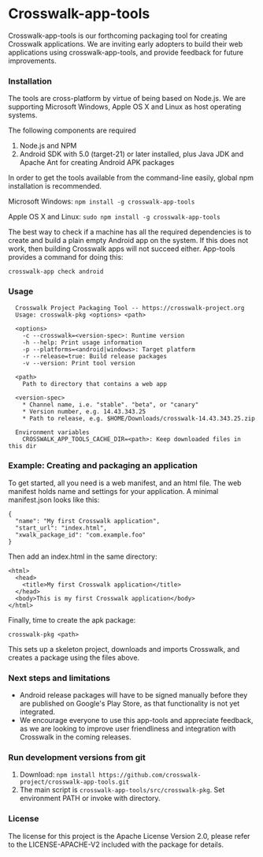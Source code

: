 Crosswalk-app-tools
===================

Crosswalk-app-tools is our forthcoming packaging tool for creating Crosswalk applications. We are inviting early adopters to build their web applications using crosswalk-app-tools, and provide feedback for future improvements.


### Installation

The tools are cross-platform by virtue of being based on Node.js. We are supporting Microsoft Windows, Apple OS X and Linux as host operating systems.

The following components are required
  1. Node.js and NPM
  2. Android SDK with 5.0 (target-21) or later installed, plus Java JDK and Apache Ant for creating Android APK packages

In order to get the tools available from the command-line easily, global npm installation is recommended.

Microsoft Windows: `npm install -g crosswalk-app-tools`

Apple OS X and Linux: `sudo npm install -g crosswalk-app-tools`

The best way to check if a machine has all the required dependencies is to create and build a plain empty Android app 
on the system. If this does not work, then building Crosswalk apps will not succeed either. App-tools provides a command for doing this:

```
crosswalk-app check android
```

### Usage

```
  Crosswalk Project Packaging Tool -- https://crosswalk-project.org
  Usage: crosswalk-pkg <options> <path>

  <options>
    -c --crosswalk=<version-spec>: Runtime version
    -h --help: Print usage information
    -p --platforms=<android|windows>: Target platform
    -r --release=true: Build release packages
    -v --version: Print tool version

  <path>
    Path to directory that contains a web app

  <version-spec>
    * Channel name, i.e. "stable". "beta", or "canary"
    * Version number, e.g. 14.43.343.25
    * Path to release, e.g. $HOME/Downloads/crosswalk-14.43.343.25.zip

  Environment variables
    CROSSWALK_APP_TOOLS_CACHE_DIR=<path>: Keep downloaded files in this dir
```
### Example: Creating and packaging an application

To get started, all you need is a web manifest, and an html file. The web manifest holds name and settings for your application. A minimal manifest.json looks like this:
```
{
  "name": "My first Crosswalk application",
  "start_url": "index.html",
  "xwalk_package_id": "com.example.foo"
}
```

Then add an index.html in the same directory:
```
<html>
  <head>
    <title>My first Crosswalk application</title>
  </head>
  <body>This is my first Crosswalk application</body>
</html>
```

Finally, time to create the apk package:
```
crosswalk-pkg <path>
```
This sets up a skeleton project, downloads and imports Crosswalk, and creates a package using the files above.


### Next steps and limitations
* Android release packages will have to be signed manually before they are published on Google's Play Store, as that functionality is not yet integrated.
* We encourage everyone to use this app-tools and appreciate feedback, as we are looking to improve user friendliness and integration with Crosswalk in the coming releases.


### Run development versions from git

1. Download: `npm install https://github.com/crosswalk-project/crosswalk-app-tools.git`
4. The main script is `crosswalk-app-tools/src/crosswalk-pkg`. Set environment PATH or invoke with directory.


### License

The license for this project is the Apache License Version 2.0, please refer to the LICENSE-APACHE-V2 included with the package for details.
